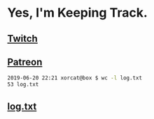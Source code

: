 # Yes, I'm Keeping Track.

## [Twitch](https://twitch.tv/ojreeves)
## [Patreon](https://patreon.com/ojreeves)

```bash
2019-06-20 22:21 xorcat@box $ wc -l log.txt
53 log.txt
```

## [log.txt](/log.txt)
